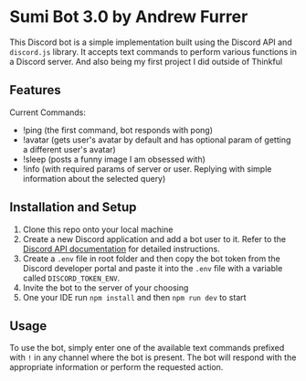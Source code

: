 ﻿# Sumi Bot 3.0 by Andrew Furrer

This Discord bot is a simple implementation built using the Discord API and `discord.js` library. It accepts text commands to perform various functions in a Discord server. And also being my first project I did outside of Thinkful

## Features

Current Commands:

+ !ping (the first command, bot responds with pong)
+ !avatar (gets user's avatar by default and has optional param of getting a different user's avatar)
+ !sleep (posts a funny image I am obsessed with)
+ !info (with required params of server or user. Replying with simple information about the selected query)

## Installation and Setup

1. Clone this repo onto your local machine
2. Create a new Discord application and add a bot user to it. Refer to the [Discord API documentation](https://discord.com/developers/docs/intro) for detailed instructions.
3. Create a `.env` file in root folder and then copy the bot token from the Discord developer portal and paste it into the `.env` file with a variable called `DISCORD_TOKEN_ENV`.
4. Invite the bot to the server of your choosing
5. One your IDE run `npm install` and then `npm run dev` to start

## Usage

To use the bot, simply enter one of the available text commands prefixed with `!` in any channel where the bot is present. The bot will respond with the appropriate information or perform the requested action.